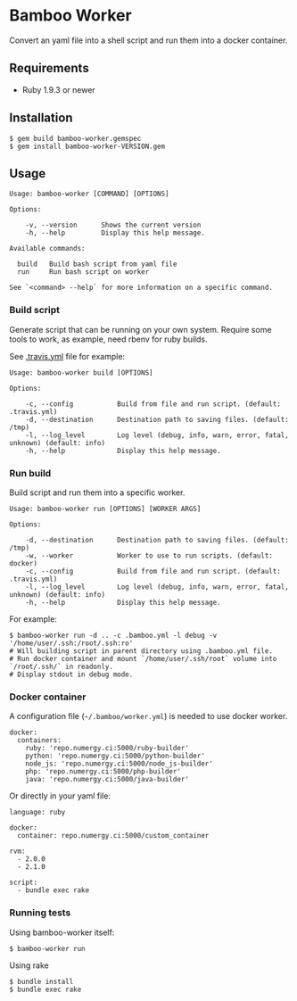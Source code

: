 # Bamboo Worker

Convert an yaml file into a shell script and run them into a docker container.

## Requirements

 - Ruby 1.9.3 or newer

## Installation

```
$ gem build bamboo-worker.gemspec
$ gem install bamboo-worker-VERSION.gem
```

## Usage

```
Usage: bamboo-worker [COMMAND] [OPTIONS]

Options:

    -v, --version      Shows the current version
    -h, --help         Display this help message.

Available commands:

  build   Build bash script from yaml file
  run     Run bash script on worker

See `<command> --help` for more information on a specific command.
```

### Build script

Generate script that can be running on your own system.
Require some tools to work, as example, need rbenv for ruby builds.

See [.travis.yml](.travis.yml) file for example:

```
Usage: bamboo-worker build [OPTIONS]

Options:

    -c, --config           Build from file and run script. (default: .travis.yml)
    -d, --destination      Destination path to saving files. (default: /tmp)
    -l, --log_level        Log level (debug, info, warn, error, fatal, unknown) (default: info)
    -h, --help             Display this help message.
```

### Run build

Build script and run them into a specific worker.

```
Usage: bamboo-worker run [OPTIONS] [WORKER ARGS]

Options:

    -d, --destination      Destination path to saving files. (default: /tmp)
    -w, --worker           Worker to use to run scripts. (default: docker)
    -c, --config           Build from file and run script. (default: .travis.yml)
    -l, --log_level        Log level (debug, info, warn, error, fatal, unknown) (default: info)
    -h, --help             Display this help message.
```

For example:

```
$ bamboo-worker run -d .. -c .bamboo.yml -l debug -v '/home/user/.ssh:/root/.ssh:ro'
# Will building script in parent directory using .bamboo.yml file.
# Run docker container and mount `/home/user/.ssh/root` volume into `/root/.ssh/` in readonly.
# Display stdout in debug mode.

```

### Docker container

A configuration file (`~/.bamboo/worker.yml`) is needed to use docker worker.

```
docker:
  containers:
    ruby: 'repo.numergy.ci:5000/ruby-builder'
    python: 'repo.numergy.ci:5000/python-builder'
    node_js: 'repo.numergy.ci:5000/node_js-builder'
    php: 'repo.numergy.ci:5000/php-builder'
    java: 'repo.numergy.ci:5000/java-builder'
```

Or directly in your yaml file:

```
language: ruby

docker:
  container: repo.numergy.ci:5000/custom_container

rvm:
  - 2.0.0
  - 2.1.0

script:
  - bundle exec rake

```

### Running tests

Using bamboo-worker itself:

`$ bamboo-worker run`

Using rake

```
$ bundle install
$ bundle exec rake
```
